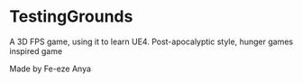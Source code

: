 # TestingGrounds
A 3D FPS game, using it to learn UE4. Post-apocalyptic style, hunger games inspired game

Made by Fe-eze Anya
